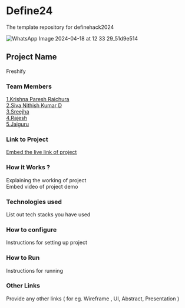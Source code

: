 # Define24
The template repository for definehack2024

![WhatsApp Image 2024-04-18 at 12 33 29_51d9e514](https://github.com/Definehack/Define24/assets/79042374/4d6c229a-5048-4ac9-bba6-c0e835e22097)

## Project Name
Freshify

### Team Members
[1.Krishna Paresh Raichura](kingof64sqrs)   
[2.Siva Nithish Kumar D](sivanithishkumar)   
[3.Sreejha](sreejha-jagadeesh)   
[4.Rajesh](rajesh-05)   
[5.Jaiguru](jai2992) 

### Link to Project
[Embed the live link of project](live_link)

### How it Works ?
Explaining the working of project  
Embed video of project demo

### Technologies used
List out tech stacks you have used

### How to configure
Instructions for setting up project

### How to Run
Instructions for running

### Other Links
Provide any other links ( for eg. Wireframe , UI, Abstract, Presentation )
